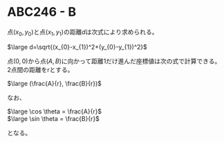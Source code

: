 # ABC246 - B

点$(x_{0}, y_{0})$と点$(x_{1}, y_{1})$の距離$d$は次式により求められる。

$\large d=\sqrt{(x_{0}-x_{1})^2+(y_{0}-y_{1})^2}$

点$(0, 0)$から点$(A, B)$に向かって距離$1$だけ進んだ座標値は次の式で計算できる。  
2点間の距離をrとする。

$\large (\frac{A}{r}, \frac{B}{r})$

なお、

$\large \cos \theta = \frac{A}{r}$  
$\large \sin \theta = \frac{B}{r}$

となる。

